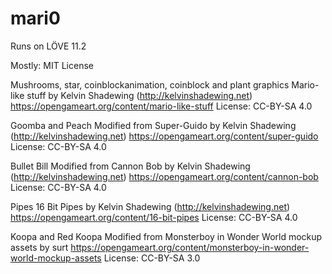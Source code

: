 # mari0
Runs on LÖVE 11.2

Mostly: MIT License

Mushrooms, star, coinblockanimation, coinblock and plant graphics
Mario-like stuff by Kelvin Shadewing (http://kelvinshadewing.net)
https://opengameart.org/content/mario-like-stuff
License: CC-BY-SA 4.0

Goomba and Peach
Modified from Super-Guido by Kelvin Shadewing (http://kelvinshadewing.net)
https://opengameart.org/content/super-guido
License: CC-BY-SA 4.0

Bullet Bill
Modified from Cannon Bob by Kelvin Shadewing (http://kelvinshadewing.net)
https://opengameart.org/content/cannon-bob
License: CC-BY-SA 4.0

Pipes
16 Bit Pipes by Kelvin Shadewing (http://kelvinshadewing.net)
https://opengameart.org/content/16-bit-pipes
License: CC-BY-SA 4.0

Koopa and Red Koopa
Modified from Monsterboy in Wonder World mockup assets by surt
https://opengameart.org/content/monsterboy-in-wonder-world-mockup-assets
License: CC-BY-SA 3.0
